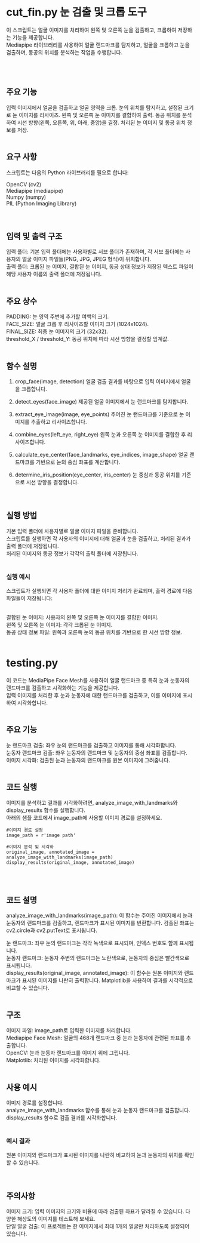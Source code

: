 
# cut_fin.py 눈 검출 및 크롭 도구
이 스크립트는 얼굴 이미지를 처리하여 왼쪽 및 오른쪽 눈을 검출하고, 크롭하여 저장하는 기능을 제공합니다. <br/> 
Mediapipe 라이브러리를 사용하여 얼굴 랜드마크를 탐지하고, 얼굴을 크롭하고 눈을 검출하며, 동공의 위치를 분석하는 작업을 수행합니다. <br/> 
<br/> <br/> <br/> 

## 주요 기능
입력 이미지에서 얼굴을 검출하고 얼굴 영역을 크롭.
눈의 위치를 탐지하고, 설정된 크기로 눈 이미지를 리사이즈.
왼쪽 및 오른쪽 눈 이미지를 결합하여 출력.
동공 위치를 분석하여 시선 방향(왼쪽, 오른쪽, 위, 아래, 중앙)을 결정.
처리된 눈 이미지 및 동공 위치 정보를 저장.
<br/> <br/> 

## 요구 사항
스크립트는 다음의 Python 라이브러리를 필요로 합니다:

OpenCV (cv2) <br/> 
Mediapipe (mediapipe) <br/> 
Numpy (numpy) <br/> 
PIL (Python Imaging Library) <br/> 
<br/> <br/> 

## 입력 및 출력 구조
입력 폴더: 기본 입력 폴더에는 사용자별로 서브 폴더가 존재하며, 각 서브 폴더에는 사용자의 얼굴 이미지 파일들(PNG, JPG, JPEG 형식)이 위치합니다.<br/> 
출력 폴더: 크롭된 눈 이미지, 결합된 눈 이미지, 동공 상태 정보가 저장된 텍스트 파일이 해당 사용자 이름의 출력 폴더에 저장됩니다.
<br/> <br/> 

## 주요 상수
PADDING: 눈 영역 주변에 추가할 여백의 크기.<br/> 
FACE_SIZE: 얼굴 크롭 후 리사이즈할 이미지 크기 (1024x1024).<br/> 
FINAL_SIZE: 최종 눈 이미지의 크기 (32x32).<br/> 
threshold_X / threshold_Y: 동공 위치에 따라 시선 방향을 결정할 임계값.<br/> 
<br/> 

## 함수 설명
1. crop_face(image, detection)
얼굴 검출 결과를 바탕으로 입력 이미지에서 얼굴을 크롭합니다.

2. detect_eyes(face_image)
제공된 얼굴 이미지에서 눈 랜드마크를 탐지합니다.

3. extract_eye_image(image, eye_points)
주어진 눈 랜드마크를 기준으로 눈 이미지를 추출하고 리사이즈합니다.

4. combine_eyes(left_eye, right_eye)
왼쪽 눈과 오른쪽 눈 이미지를 결합한 후 리사이즈합니다.

5. calculate_eye_center(face_landmarks, eye_indices, image_shape)
얼굴 랜드마크를 기반으로 눈의 중심 좌표를 계산합니다.

6. determine_iris_position(eye_center, iris_center)
눈 중심과 동공 위치를 기준으로 시선 방향을 결정합니다.
<br/> <br/> <br/> 

## 실행 방법
기본 입력 폴더에 사용자별로 얼굴 이미지 파일을 준비합니다.<br/> 
스크립트를 실행하면 각 사용자의 이미지에 대해 얼굴과 눈을 검출하고, 처리된 결과가 출력 폴더에 저장됩니다.<br/> 
처리된 이미지와 동공 정보가 각각의 출력 폴더에 저장됩니다.
<br/> <br/> 


### 실행 예시
스크립트가 실행되면 각 사용자 폴더에 대한 이미지 처리가 완료되며, 출력 경로에 다음 파일들이 저장됩니다:<br/> <br/> 

결합된 눈 이미지: 사용자의 왼쪽 및 오른쪽 눈 이미지를 결합한 이미지.<br/> 
왼쪽 및 오른쪽 눈 이미지: 각각 크롭된 눈 이미지.<br/> 
동공 상태 정보 파일: 왼쪽과 오른쪽 눈의 동공 위치를 기반으로 한 시선 방향 정보.<br/> 
<br/> 

# testing.py
이 코드는 MediaPipe Face Mesh를 사용하여 얼굴 랜드마크 중 특히 눈과 눈동자의 랜드마크를 검출하고 시각화하는 기능을 제공합니다.<br/> 
입력 이미지를 처리한 후 눈과 눈동자에 대한 랜드마크를 검출하고, 이를 이미지에 표시하여 시각화합니다.<br/> 
<br/> 
## 주요 기능
눈 랜드마크 검출: 좌우 눈의 랜드마크를 검출하고 이미지를 통해 시각화합니다.<br/> 
눈동자 랜드마크 검출: 좌우 눈동자의 랜드마크 및 눈동자의 중심 좌표를 검출합니다.<br/> 
이미지 시각화: 검출된 눈과 눈동자의 랜드마크를 원본 이미지에 그려줍니다.<br/> 
<br/> 

## 코드 실행
이미지를 분석하고 결과를 시각화하려면, analyze_image_with_landmarks와 display_results 함수를 실행합니다. <br/>
아래의 샘플 코드에서 image_path에 사용할 이미지 경로를 설정하세요.

```
#이미지 경로 설정
image_path = r'image path'
  
#이미지 분석 및 시각화
original_image, annotated_image = analyze_image_with_landmarks(image_path)
display_results(original_image, annotated_image)
```
<br/> <br/> 

## 코드 설명
analyze_image_with_landmarks(image_path): 이 함수는 주어진 이미지에서 눈과 눈동자의 랜드마크를 검출하고, 랜드마크가 표시된 이미지를 반환합니다. 검출된 좌표는 cv2.circle과 cv2.putText로 표시됩니다.<br/> 

눈 랜드마크: 좌우 눈의 랜드마크는 각각 녹색으로 표시되며, 인덱스 번호도 함께 표시됩니다.<br/> 
눈동자 랜드마크: 눈동자 주변의 랜드마크는 노란색으로, 눈동자의 중심은 빨간색으로 표시됩니다.<br/> 
display_results(original_image, annotated_image): 이 함수는 원본 이미지와 랜드마크가 표시된 이미지를 나란히 출력합니다. Matplotlib을 사용하여 결과를 시각적으로 비교할 수 있습니다.<br/> 
<br/> 

## 구조
이미지 파일: image_path로 입력한 이미지를 처리합니다.<br/> 
Mediapipe Face Mesh: 얼굴의 468개 랜드마크 중 눈과 눈동자에 관련된 좌표를 추출합니다.<br/> 
OpenCV: 눈과 눈동자 랜드마크를 이미지 위에 그립니다.<br/> 
Matplotlib: 처리된 이미지를 시각화합니다.<br/> 
<br/> 

## 사용 예시
이미지 경로를 설정합니다.<br/> 
analyze_image_with_landmarks 함수를 통해 눈과 눈동자 랜드마크를 검출합니다.<br/> 
display_results 함수로 검출 결과를 시각화합니다.<br/> 
<br/> 

### 예시 결과
원본 이미지와 랜드마크가 표시된 이미지를 나란히 비교하여 눈과 눈동자의 위치를 확인할 수 있습니다.<br/> 
<br/> <br/> 

## 주의사항
이미지 크기: 입력 이미지의 크기와 비율에 따라 검출된 좌표가 달라질 수 있습니다. 다양한 해상도의 이미지를 테스트해 보세요.<br/> 
단일 얼굴 검출: 이 프로젝트는 한 이미지에서 최대 1개의 얼굴만 처리하도록 설정되어 있습니다.<br/> 
